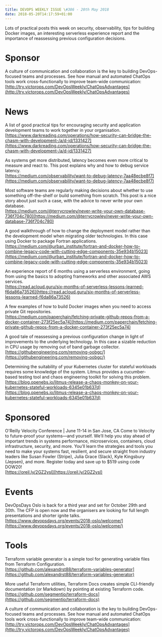```yaml
---
title: DEVOPS WEEKLY ISSUE \#386 - 20th May 2018 
date: 2018-05-20T14:17:59+01:00
---
```


Lots of practical posts this week on security, observability, tips for building Docker images, an interesting serverless experience report and the importance of reassessing previous configuration decisions.


Sponsor
======

A culture of communication and collaboration is the key to building DevOps-focused teams and processes. See how manual and automated ChatOps tools work cross-functionally to improve team-wide communication:
<br>[http://try.victorops.com/DevOpsWeekly/ChatOpsAdvantages](http://try.victorops.com/DevOpsWeekly/ChatOpsAdvantages)


News
====

A list of good practical tips for encouraging security and application development teams to work together in your organisation.
<br>[https://www.darkreading.com/operations/how-security-can-bridge-the-chasm-with-development-/a/d-id/1331427](https://www.darkreading.com/operations/how-security-can-bridge-the-chasm-with-development-/a/d-id/1331427)


As systems get more distributed, latency becomes even more critical to measure and react to. This post explains why and how to debug service latency.
<br>[https://medium.com/observability/want-to-debug-latency-7aa48ecbe8f7](https://medium.com/observability/want-to-debug-latency-7aa48ecbe8f7)


Most software teams are regularly making decisions about whether to use something off-the-shelf or build something from scratch. This post is a nice story about just such a case, with the advice to never write your own database.
<br>[https://medium.com/@terrycrowley/never-write-your-own-database-736f704c780](https://medium.com/@terrycrowley/never-write-your-own-database-736f704c780)


A good walkthrough of how to change the deployment model rather than the development model when migrating older technologies. In this case using Docker to package Fortran applications.
<br>[https://medium.com/@urban_institute/fortran-and-docker-how-to-combine-legacy-code-with-cutting-edge-components-35e934b15023](https://medium.com/@urban_institute/fortran-and-docker-how-to-combine-legacy-code-with-cutting-edge-components-35e934b15023)


An experience report of 6 months using a serverless environment, going from using the basics to adopting frameworks and other associated AWS services.
<br>[https://read.acloud.guru/six-months-of-serverless-lessons-learned-f6da86a73526](https://read.acloud.guru/six-months-of-serverless-lessons-learned-f6da86a73526)


A few examples of how to build Docker images when you need to access private Git repositories.
<br>[https://medium.com/paperchain/fetching-private-github-repos-from-a-docker-container-273f25ec5a74](https://medium.com/paperchain/fetching-private-github-repos-from-a-docker-container-273f25ec5a74)


A good tale of reassessing a previous configuration change in light of improvements to the underlying technology. In this case a sizable reduction in CPU usage by removing out of band garbage collector.
<br>[https://githubengineering.com/removing-oobgc/](https://githubengineering.com/removing-oobgc/)


Determining the suitability of your Kubernetes cluster for stateful workloads requires some knowledge of the system. Litmus provides a cucumber-based testing tool and chaos engineering toolkit for solving this problem.
<br>[https://blog.openebs.io/litmus-release-a-chaos-monkey-on-your-kubernetes-stateful-workloads-6345e01b637d](https://blog.openebs.io/litmus-release-a-chaos-monkey-on-your-kubernetes-stateful-workloads-6345e01b637d)


Sponsored
========

O'Reilly Velocity Conference | June 11-14 in San Jose, CA
Come to Velocity to future-proof your systems—and yourself. We’ll help you stay ahead of important trends in systems performance, microservices, containers, cloud infrastructure, security, and more. You’ll learn the strategies and tools you need to make your systems fast, resilient, and secure straight from industry leaders like Susan Fowler (Stripe), Julia Grace (Slack), Kyle Kingsbury (Jepsen), and more. Register today and save up to $519 using code DOW20!
<br>[https://oreil.ly/2GZ2ysI](https://oreil.ly/2GZ2ysI)


Events
======

DevOpsDays Oslo is back for a third year and set for October 29th and 30th. The CFP is open now and the organisers are looking for full length presentations and shorter ignite talks.
<br>[https://www.devopsdays.org/events/2018-oslo/welcome/](https://www.devopsdays.org/events/2018-oslo/welcome/)


Tools
=====

Terraform variable generator is a simple tool for generating variable files from Terraform Configuration.
<br>[https://github.com/alexandrst88/terraform-variables-generator](https://github.com/alexandrst88/terraform-variables-generator)


More useful Terraform utilities, Terraform Docs creates simple CLI-friendly documentation (or Markdown) by pointing at existing Terraform code.
<br>[https://github.com/segmentio/terraform-docs](https://github.com/segmentio/terraform-docs)



A culture of communication and collaboration is the key to building DevOps-focused teams and processes. See how manual and automated ChatOps tools work cross-functionally to improve team-wide communication:
<br>[http://try.victorops.com/DevOpsWeekly/ChatOpsAdvantages](http://try.victorops.com/DevOpsWeekly/ChatOpsAdvantages)



